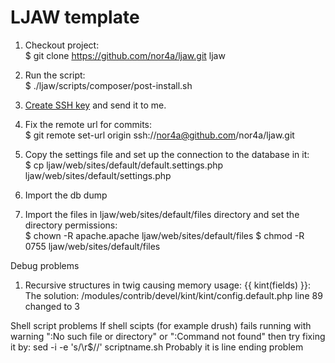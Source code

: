 # LJAW template

1) Checkout project: <br/>
$ git clone https://github.com/nor4a/ljaw.git ljaw

2) Run the script: <br/>
$ ./ljaw/scripts/composer/post-install.sh

3) <a href="https://help.github.com/articles/generating-an-ssh-key/">Create SSH key</a> and send it to me.

4) Fix the remote url for commits: <br/>
$ git remote set-url origin ssh://nor4a@github.com/nor4a/ljaw.git

5) Copy the settings file and set up the connection to the database in it:<br/>
$ cp ljaw/web/sites/default/default.settings.php ljaw/web/sites/default/settings.php 

6) Import the db dump 

7) Import the files in ljaw/web/sites/default/files directory and set the directory permissions: <br/>
$ chown -R apache.apache ljaw/web/sites/default/files
$ chmod -R 0755 ljaw/web/sites/default/files


Debug problems

1) Recursive structures in twig causing memory usage: {{ kint(fields) }}: <br/>
The solution:
/modules/contrib/devel/kint/kint/config.default.php
line 89
changed to 3

Shell script problems
If shell scipts (for example drush) fails running with warning ":No such file or directory" or ":Command not found" then try fixing it by:
sed -i -e 's/\r$//' scriptname.sh
Probably it is line ending problem
